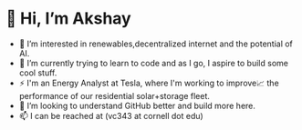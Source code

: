 # 👋 Hi, I’m Akshay
- 👀 I’m interested in renewables,decentralized internet and the potential of AI.
- 🌱 I’m currently trying to learn to code and as I go, I aspire to build some cool stuff.
- ⚡ I'm an Energy Analyst at Tesla, where I'm working to improve📈 the performance of our residential solar+storage fleet.
- 💞️ I’m looking to understand GitHub better and build more here.
- 📫 I can be reached at (vc343 at cornell dot edu)

<!---
akshayvkt/akshayvkt is a ✨ special ✨ repository because its `README.md` (this file) appears on your GitHub profile.
You can click the Preview link to take a look at your changes.
--->
